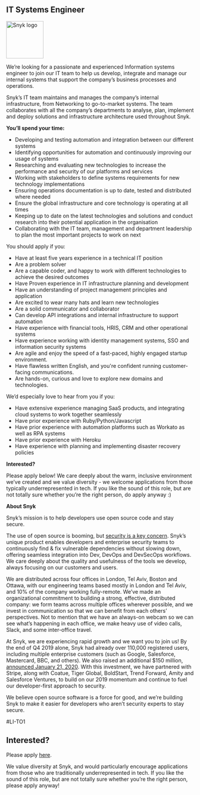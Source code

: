 IT Systems Engineer
---

<img src="https://res.cloudinary.com/snyk/image/upload/v1537345894/press-kit/brand/logo-black.png" width="100" alt="Snyk logo" />

<p><span style="font-weight: 400;">We’re looking for a passionate and experienced Information systems engineer to join our IT</span> <span style="font-weight: 400;">team to help us develop, integrate and manage our internal systems that support the company’s business processes and operations.</span></p>
<p><span style="font-weight: 400;">Snyk’s IT team maintains and manages the company’s internal infrastructure, from Networking to go-to-market systems. The team collaborates with all the company’s departments to analyse, plan, implement and deploy solutions and infrastructure architecture used throughout Snyk.</span></p>
<p><strong>You’ll spend your time:</strong></p>
<ul>
<li style="font-weight: 400;"><span style="font-weight: 400;">Developing and testing automation and integration between our different systems</span></li>
<li style="font-weight: 400;"><span style="font-weight: 400;">Identifying opportunities for automation and continuously improving our usage of systems</span></li>
<li style="font-weight: 400;"><span style="font-weight: 400;">Researching and evaluating new technologies to increase the performance and security of our platforms and services</span></li>
<li style="font-weight: 400;"><span style="font-weight: 400;">Working with stakeholders to define systems requirements for new technology implementations</span></li>
<li style="font-weight: 400;"><span style="font-weight: 400;">Ensuring operations documentation is up to date, tested and distributed where needed</span></li>
<li style="font-weight: 400;"><span style="font-weight: 400;">Ensure the global infrastructure and core technology is operating at all times </span></li>
<li style="font-weight: 400;"><span style="font-weight: 400;">Keeping up to date on the latest technologies and solutions and conduct research into their potential application in the organisation</span></li>
<li style="font-weight: 400;"><span style="font-weight: 400;">Collaborating with the IT team, management and department leadership to plan the most important projects to work on next</span></li>
</ul>
<p><span style="font-weight: 400;">You should apply if you:</span></p>
<ul>
<li style="font-weight: 400;"><span style="font-weight: 400;">Have at least five years experience in a technical IT position</span></li>
<li style="font-weight: 400;"><span style="font-weight: 400;">Are a problem solver</span></li>
<li style="font-weight: 400;"><span style="font-weight: 400;">Are a capable coder, and happy to work with different technologies to achieve the desired outcomes</span></li>
<li style="font-weight: 400;"><span style="font-weight: 400;">Have Proven experience in IT infrastructure planning and development</span></li>
<li style="font-weight: 400;"><span style="font-weight: 400;">Have an understanding of project management principles and application</span></li>
<li style="font-weight: 400;"><span style="font-weight: 400;">Are excited to wear many hats and learn new technologies</span></li>
<li style="font-weight: 400;"><span style="font-weight: 400;">Are a solid communicator and collaborator</span></li>
<li style="font-weight: 400;"><span style="font-weight: 400;">Can develop API integrations and internal infrastructure to support automation</span></li>
<li style="font-weight: 400;"><span style="font-weight: 400;">Have experience with financial tools, HRIS, CRM and other operational systems</span></li>
<li style="font-weight: 400;"><span style="font-weight: 400;">Have experience working with identity management systems, SSO and information security systems</span></li>
<li style="font-weight: 400;"><span style="font-weight: 400;">Are agile and enjoy the speed of a fast-paced, highly engaged startup environment.</span></li>
<li style="font-weight: 400;"><span style="font-weight: 400;">Have flawless written English, and you're confident running customer-facing communications.</span></li>
<li style="font-weight: 400;"><span style="font-weight: 400;">Are hands-on, curious and love to explore new domains and technologies.</span></li>
</ul>
<p><span style="font-weight: 400;">We’d especially love to hear from you if you:</span></p>
<ul>
<li style="font-weight: 400;"><span style="font-weight: 400;">Have extensive experience managing SaaS products, and integrating cloud systems to work together seamlessly</span></li>
<li style="font-weight: 400;"><span style="font-weight: 400;">Have prior experience with Ruby/Python/Javascript</span></li>
<li style="font-weight: 400;"><span style="font-weight: 400;">Have prior experience with automation platforms such as Workato as well as RPA systems</span></li>
<li style="font-weight: 400;"><span style="font-weight: 400;">Have prior experience with Heroku</span></li>
<li style="font-weight: 400;"><span style="font-weight: 400;">Have experience with planning and implementing disaster recovery policies</span></li>
</ul>
<p><strong>Interested?</strong></p>
<p><span style="font-weight: 400;">Please apply below! We care deeply about the warm, inclusive environment we’ve created and we value diversity - we welcome applications from those typically underrepresented in tech. If you like the sound of this role, but are not totally sure whether you’re the right person, do apply anyway :)</span></p>
<p><strong>About Snyk</strong></p>
<p><span style="font-weight: 400;">Snyk’s mission is to help developers use open source code and stay secure. </span></p>
<p><span style="font-weight: 400;">The use of open source is booming, but </span><a href="https://snyk.io/blog/devsecops-insights-2020/"><span style="font-weight: 400;">security is a key concern</span></a><span style="font-weight: 400;">. Snyk’s unique product enables developers and enterprise security teams to continuously find &amp; fix vulnerable dependencies without slowing down, offering seamless integration into Dev, DevOps and DevSecOps workflows. We care deeply about the quality and usefulness of the tools we develop, always focusing on our customers and users. </span></p>
<p><span style="font-weight: 400;">We are distributed across four offices in London, Tel Aviv, Boston and Ottawa, with our engineering teams based mostly in London and Tel Aviv, and 10% of the company working fully-remote. We’ve made an organizational commitment to building a strong, effective, distributed company: we form teams across multiple offices wherever possible, and we invest in communication so that we can benefit from each others’ perspectives. Not to mention that we have an always-on webcam so we can see what’s happening in each office, we make heavy use of video calls, Slack, and some inter-office travel.</span></p>
<p><span style="font-weight: 400;">At Snyk, we are experiencing rapid growth and we want you to join us! By the end of Q4 2019 alone, Snyk had already over 110,000 registered users, including multiple enterprise customers (such as Google, Salesforce, Mastercard, BBC, and others). We also raised an additional $150 million, </span><a href="https://snyk.io/blog/snyk-closes-150m/"><span style="font-weight: 400;">announced January 21, 2020</span></a><span style="font-weight: 400;">. With this investment, we have partnered with Stripe, along with Coatue, Tiger Global, BoldStart, Trend Forward, Amity and Salesforce Ventures, to build on our 2019 momentum and continue to fuel our developer-first approach to security. </span></p>
<p><span style="font-weight: 400;">We believe open source software is a force for good, and we’re building Snyk to make it easier for developers who aren’t security experts to stay secure.</span></p>
<p><span style="font-weight: 400;">#LI-TO1</span></p>

Interested?
---

Please apply [here](https://boards.greenhouse.io/snyk/jobs/4567386002#app).

We value diversity at Snyk, and would particularly encourage applications from those who are traditionally underrepresented in tech.
If you like the sound of this role, but are not totally sure whether you’re the right person, please apply anyway!
